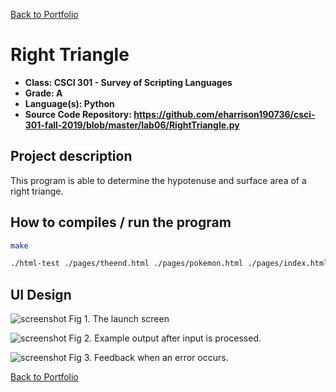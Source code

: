 [Back to Portfolio](./)

Right Triangle
===============

-   **Class: CSCI 301 - Survey of Scripting Languages** 
-   **Grade: A**
-   **Language(s): Python**
-   **Source Code Repository: https://github.com/eharrison190736/csci-301-fall-2019/blob/master/lab06/RightTriangle.py**

## Project description
This program is able to determine the hypotenuse and surface area of a right triange. 

## How to compiles / run the program

```bash
make

./html-test ./pages/theend.html ./pages/pokemon.html ./pages/index.html ./pages/notbalanced.html
```

## UI Design



![screenshot](images/dummy_thumbnail.jpg)
Fig 1. The launch screen

![screenshot](images/dummy_thumbnail.jpg)
Fig 2. Example output after input is processed.

![screenshot](images/dummy_thumbnail.jpg)
Fig 3. Feedback when an error occurs.



[Back to Portfolio](./)
